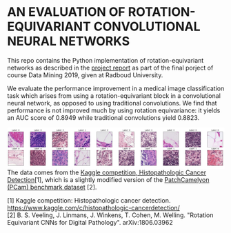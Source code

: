# AN EVALUATION OF ROTATION-EQUIVARIANT CONVOLUTIONAL NEURAL NETWORKS

This repo contains the Python implementation of rotation-equivariant networks as described in the <a href="https://github.com/gabrielraya/Data-Mining/blob/master/Project/Rotation_Equivariance.pdf" target="_blank">project report</a> 
as part of the final porject of course Data Mining 2019, given at Radboud University. <br/>


We evaluate the performance improvement in a medical image classification task which arises from
using a rotation-equivariant block in a convolutional neural network, as opposed to using traditional
convolutions. We find that performance is not improved much by using rotation equivariance: it
yields an AUC score of 0.8949 while traditional convolutions yield 0.8823. 


<img src="https://github.com/gabrielraya/Data-Mining/blob/master/Project/images/data.PNG?raw=1" align="right">



The data comes from the [Kaggle competition, Histopathologic Cancer Detection](https://www.kaggle.com/c/histopathologic-cancer-detection)[1], which
is a slightly modified version of the [PatchCamelyon (PCam) benchmark dataset](https://github.com/basveeling/pcam) [2].


[1] Kaggle competition: Histopathologic cancer detection. https://www.kaggle.com/c/histopathologic-cancerdetection/ <br/>
[2] B. S. Veeling, J. Linmans, J. Winkens, T. Cohen, M. Welling. "Rotation Equivariant CNNs for Digital Pathology". arXiv:1806.03962

